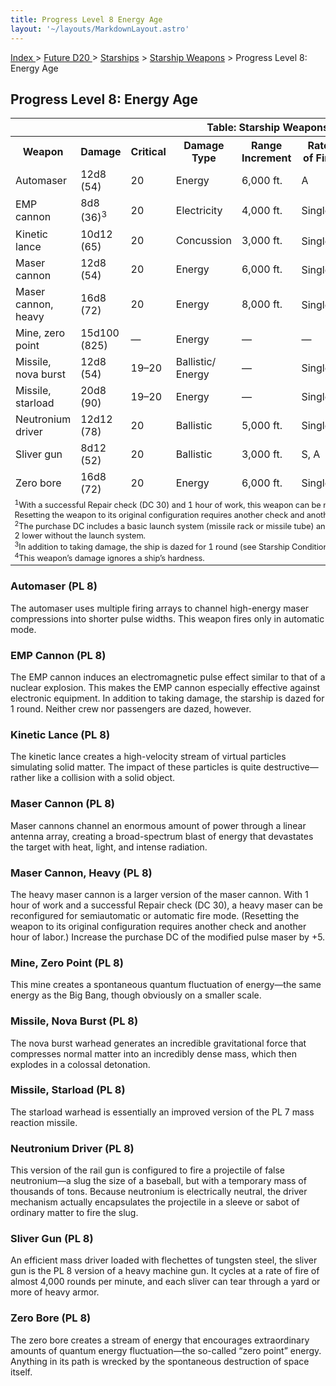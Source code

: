 ```yaml
---
title: Progress Level 8 Energy Age
layout: '~/layouts/MarkdownLayout.astro'
---
```


[ Index ](/) > [ Future D20 ](/future.d20.srd) > [Starships](/future.d20.srd/starships) > [Starship Weapons](/future.d20.srd/starships/starship.weapons) > Progress Level 8: Energy Age

## Progress Level 8: Energy Age


<table> <tr><th colspan="9">Table: Starship Weapons</th></tr> <tr><th>Weapon</th><th>Damage</th><th>Critical</th><th>Damage Type</th><th>Range Increment</th><th>Rate of Fire</th><th>Minimum Ship Size</th><th>Purchase DC</th><th>Restriction</th></tr> <tr><td>Automaser</td><td>12d8 (54)</td><td>20</td><td>Energy</td><td>6,000 ft.</td><td>A</td><td>Colossal</td><td>40</td><td>Res (+2)</td></tr> <tr class="shaded"><td>EMP cannon</td><td>8d8 (36)<sup>3</sup></td><td>20</td><td>Electricity</td><td>4,000 ft.</td><td>Single</td><td>Gargantuan</td><td>41</td><td>Res (+2)</td></tr> <tr><td>Kinetic lance</td><td>10d12 (65)</td><td>20</td><td>Concussion</td><td>3,000 ft.</td><td>Single<sup>1</sup></td><td>Colossal</td><td>42</td><td>Res (+2)</td></tr> <tr class="shaded"><td>Maser cannon</td><td>12d8 (54)</td><td>20</td><td>Energy</td><td>6,000 ft.</td><td>Single<sup>1</sup></td><td>Gargantuan</td><td>40</td><td>Lic (+1)</td></tr> <tr><td>Maser cannon, heavy</td><td>16d8 (72)</td><td>20</td><td>Energy</td><td>8,000 ft.</td><td>Single<sup>1</sup></td><td>Colossal</td><td>44</td><td>Res (+2)</td></tr> <tr class="shaded"><td>Mine, zero point</td><td>15d100 (825)</td><td>—</td><td>Energy</td><td>—</td><td>—</td><td>Colossal</td><td>48</td><td>Mil (+3)</td></tr> <tr><td>Missile, nova burst</td><td>12d8 (54)</td><td>19–20</td><td>Ballistic/ Energy</td><td>—</td><td>Single</td><td>Gargantuan</td><td>452</td><td>Mil (+3)</td></tr> <tr class="shaded"><td>Missile, starload</td><td>20d8 (90)</td><td>19–20</td><td>Energy</td><td>—</td><td>Single</td><td>Huge</td><td>452</td><td>Mil (+3)</td></tr> <tr><td>Neutronium driver</td><td>12d12 (78)</td><td>20</td><td>Ballistic</td><td>5,000 ft.</td><td>Single</td><td>Colossal</td><td>42</td><td>Mil (+3)</td></tr> <tr class="shaded"><td>Sliver gun</td><td>8d12 (52)</td><td>20</td><td>Ballistic</td><td>3,000 ft.</td><td>S, A</td><td>Gargantuan</td><td>39</td><td>Res (+2)</td></tr> <tr><td>Zero bore</td><td>16d8 (72)</td><td>20</td><td>Energy</td><td>6,000 ft.</td><td>Single</td><td>Colossal</td><td>52</td><td>Mil (+3)</td></tr> <tr><td colspan="9" style="text-align: left; font-size: .8em;"> <sup>1</sup>With a successful Repair check (DC 30) and 1 hour of work, this weapon can be modified for semiautomatic or automatic fire mode. Resetting the weapon to its original configuration requires another check and another hour of labor.<br/> <sup>2</sup>The purchase DC includes a basic launch system (missile rack or missile tube) and eight missiles with warheads. The purchase DC is 2 lower without the launch system.<br/> <sup>3</sup>In addition to taking damage, the ship is dazed for 1 round (see Starship Condition Summary).<br/> <sup>4</sup>This weapon’s damage ignores a ship’s hardness.<br/> </td></tr> </table>



### Automaser (PL 8)

The automaser uses multiple firing arrays to channel high-energy maser
compressions into shorter pulse widths. This weapon fires only in automatic
mode.

### EMP Cannon (PL 8)

The EMP cannon induces an electromagnetic pulse effect similar to that of a
nuclear explosion. This makes the EMP cannon especially effective against
electronic equipment. In addition to taking damage, the starship is dazed for
1 round. Neither crew nor passengers are dazed, however.

### Kinetic Lance (PL 8)

The kinetic lance creates a high-velocity stream of virtual particles
simulating solid matter. The impact of these particles is quite
destructive—rather like a collision with a solid object.

### Maser Cannon (PL 8)

Maser cannons channel an enormous amount of power through a linear antenna
array, creating a broad-spectrum blast of energy that devastates the target
with heat, light, and intense radiation.

### Maser Cannon, Heavy (PL 8)

The heavy maser cannon is a larger version of the maser cannon. With 1 hour of
work and a successful Repair check (DC 30), a heavy maser can be reconfigured
for semiautomatic or automatic fire mode. (Resetting the weapon to its
original configuration requires another check and another hour of labor.)
Increase the purchase DC of the modified pulse maser by +5.

### Mine, Zero Point (PL 8)

This mine creates a spontaneous quantum fluctuation of energy—the same energy
as the Big Bang, though obviously on a smaller scale.

### Missile, Nova Burst (PL 8)

The nova burst warhead generates an incredible gravitational force that
compresses normal matter into an incredibly dense mass, which then explodes in
a colossal detonation.

### Missile, Starload (PL 8)

The starload warhead is essentially an improved version of the PL 7 mass
reaction missile.

### Neutronium Driver (PL 8)

This version of the rail gun is configured to fire a projectile of false
neutronium—a slug the size of a baseball, but with a temporary mass of
thousands of tons. Because neutronium is electrically neutral, the driver
mechanism actually encapsulates the projectile in a sleeve or sabot of
ordinary matter to fire the slug.

### Sliver Gun (PL 8)

An efficient mass driver loaded with flechettes of tungsten steel, the sliver
gun is the PL 8 version of a heavy machine gun. It cycles at a rate of fire of
almost 4,000 rounds per minute, and each sliver can tear through a yard or
more of heavy armor.

### Zero Bore (PL 8)

The zero bore creates a stream of energy that encourages extraordinary amounts
of quantum energy fluctuation—the so-called “zero point” energy. Anything in
its path is wrecked by the spontaneous destruction of space itself.


